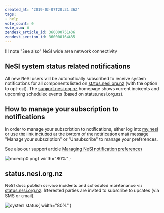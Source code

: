 ```yaml
---
created_at: '2019-02-07T20:31:36Z'
tags:
- help
vote_count: 0
vote_sum: 0
zendesk_article_id: 360000751636
zendesk_section_id: 360000164635
---
```


!!! note "See also"
    [NeSI wide area network connectivity](NeSI_wide_area_network_connectivity.md)

## NeSI system status related notifications

All new NeSI users will be automatically subscribed to receive system notifications for all components listed on [status.nesi.org.nz](https://status.nesi.org.nz) (with the option to
opt-out).
The [support.nesi.org.nz](https://support.nesi.org.nz) homepage shows current incidents and upcoming scheduled events (based on status.nesi.org.nz).

## How to manage your subscription to notifications

In order to manage your subscription to notifications, either log into [my.nesi](https://my.nesi.org.nz/account/preference) or use the link included at the bottom of the notification email message "Manage your subscription" or "Unsubscribe" to manage your preferences.

See also our support article [Managing NeSI notification preferences](Managing_notification_preferences.md)

![mceclip0.png](System_status.png){ width="80%" }

## status.nesi.org.nz

NeSI does publish service incidents and scheduled maintenance via [status.nesi.org.nz](https://status.nesi.org.nz).
Interested parties are invited to subscribe to updates (via SMS or email).

![system status](System_status_0.png){ width="80%" }
